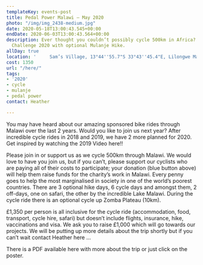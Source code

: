 ```yaml
---
templateKey: events-post
title: Pedal Power Malawi – May 2020
photo: "/img/img_2438-medium.jpg"
date: 2020-05-18T13:00:43.545+00:00
endDate: 2020-06-03T13:00:43.564+00:00
description: Ever thought you couldn’t possibly cycle 500km in Africa? Malawi Cycle
  Challenge 2020 with optional Mulanje Hike.
allDay: true
location: '     Sam’s Village, 13°44''55.7"S 33°43''45.4"E, Lilongwe Malawi '
cost: 1350
url: "/here/"
tags:
- '2020'
- cycle
- mulanje
- pedal power
contact: Heather

---
```

You may have heard about our amazing sponsored bike rides through Malawi over the last 2 years. Would you like to join us next year? After incredible cycle rides in 2018 and 2019, we have 2 more planned for 2020.  Get inspired by watching the 2019 Video here!!



Please join in or support us as we cycle 500km through Malawi. We would love to have you join us, but if you can’t, please support our cyclists who are paying all of their costs to participate; your donation (blue button above) will help them raise funds for the charity’s work in Malawi.  Every penny goes to help the most marginalised in society in one of the world’s poorest countries. There are 3 optional hike days, 6 cycle days and amongst them, 2 off-days, one on safari, the other by the incredible Lake Malawi. During the cycle ride there is an optional cycle up Zomba Plateau (10km). 



£1,350 per person is all inclusive for the cycle ride (accommodation, food, transport, cycle hire, safari) but doesn’t include flights, insurance, hike, vaccinations and visa.  We ask you to raise £1,000 which will go towards our projects.  We will be putting up more details about the trip shortly but if you can’t wait contact Heather here …



There is a PDF available here with more about the trip or just click on the poster.